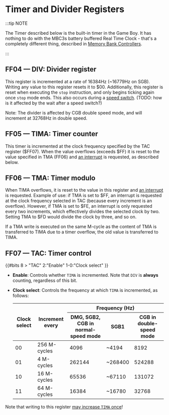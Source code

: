 # Timer and Divider Registers

:::tip NOTE

The Timer described below is the built-in timer in the Game Boy. It has
nothing to do with the MBC3s battery buffered Real Time Clock - that\'s
a completely different thing, described in
[Memory Bank Controllers](#MBCs).

:::

## FF04 — DIV: Divider register

This register is incremented at a rate of 16384Hz (\~16779Hz on SGB).
Writing any value to this register resets it to $00.
Additionally, this register is reset when executing the `stop` instruction, and
only begins ticking again once `stop` mode ends. This also occurs during a
[speed switch](<#FF4D — KEY1/SPD (CGB Mode only): Prepare speed switch>).
(TODO: how is it affected by the wait after a speed switch?)

Note: The divider is affected by CGB double speed mode, and will
increment at 32768Hz in double speed.

## FF05 — TIMA: Timer counter

This timer is incremented at the clock frequency specified by the TAC
register (\$FF07). When the value overflows (exceeds $FF)
it is reset to the value specified in TMA (FF06) and [an interrupt](<#INT $50 — Timer interrupt>)
is requested, as described below.

## FF06 — TMA: Timer modulo

When TIMA overflows, it is reset to the value in this register and [an interrupt](<#INT $50 — Timer interrupt>) is requested.
Example of use: if TMA is set to $FF, an interrupt is requested at the clock frequency selected in
TAC (because every increment is an overflow). However, if TMA is set to $FE, an interrupt is
only requested every two increments, which effectively divides the selected clock by two. Setting
TMA to $FD would divide the clock by three, and so on.

If a TMA write is executed on the same M-cycle as the content of TMA is transferred to TIMA
due to a timer overflow, the old value is transferred to TIMA.

## FF07 — TAC: Timer control

{{#bits 8 >
  "TAC" 2:"Enable" 1-0:"Clock select"
}}

- **Enable**: Controls whether `TIMA` is incremented.
  Note that `DIV` is **always** counting, regardless of this bit.
- **Clock select**: Controls the frequency at which `TIMA` is incremented, as follows:
  
  <div class="table-wrapper"><table>
    <thead>
      <tr><th rowspan=2>Clock select</th><th rowspan=2>Increment every</th><th colspan=3>Frequency (Hz)</th></tr>
      <tr><th>DMG, SGB2, CGB in normal-speed mode</th><th>SGB1</th><th>CGB in double-speed mode</th></tr>
    </thead><tbody>
      <tr><td>00</td><td>256 M-cycles </td><td>  4096</td><td>  ~4194</td><td>  8192</td></tr>
      <tr><td>01</td><td>4 M-cycles   </td><td>262144</td><td>~268400</td><td>524288</td></tr>
      <tr><td>10</td><td>16 M-cycles  </td><td> 65536</td><td> ~67110</td><td>131072</td></tr>
      <tr><td>11</td><td>64 M-cycles  </td><td> 16384</td><td> ~16780</td><td> 32768</td></tr>
    </tbody>
  </table></div>

Note that writing to this register [may increase `TIMA` once](<#Relation between Timer and Divider register>)!
